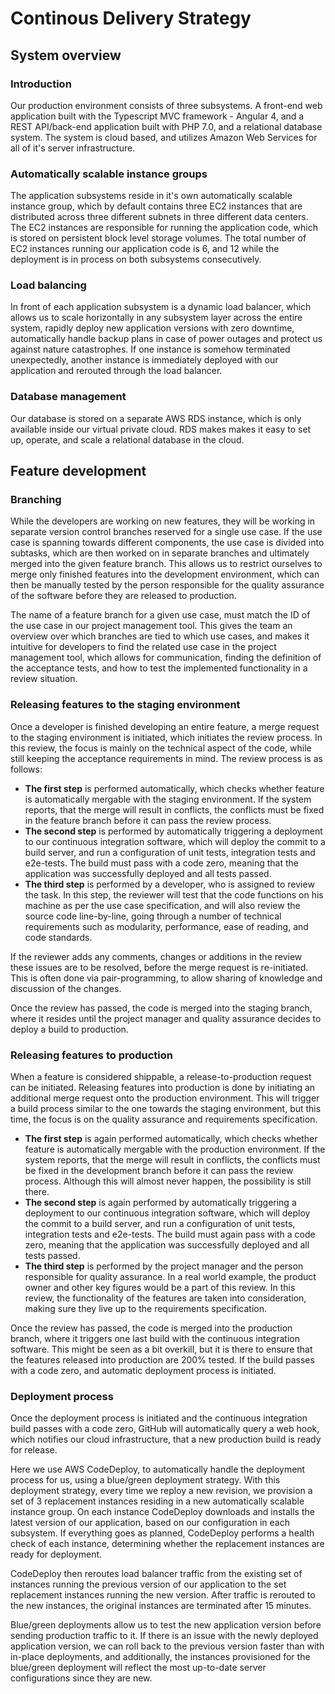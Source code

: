 # Continous Delivery Strategy

## System overview

### Introduction

Our production environment consists of three subsystems. A front-end web application built with the Typescript MVC framework - Angular 4, and a REST API/back-end application built with PHP 7.0, and a relational database system. The system is cloud based, and utilizes Amazon Web Services for all of it's server infrastructure. 

### Automatically scalable instance groups

The application subsystems reside in it's own automatically scalable instance group, which by default contains three EC2 instances that are distributed across three different subnets in three different data centers. The EC2 instances are responsible for running the application code, which is stored on persistent block level storage volumes. The total number of EC2 instances running our application code is 6, and 12 while the deployment is in process on both subsystems consecutively. 

### Load balancing

In front of each application subsystem is a dynamic load balancer, which allows us to scale horizontally in any subsystem layer across the entire system, rapidly deploy new application versions with zero downtime, automatically handle backup plans in case of power outages and protect us against nature catastrophes. If one instance is somehow terminated unexpectedly, another instance is immediately deployed with our application and rerouted through the load balancer. 

### Database management

Our database is stored on a separate AWS RDS instance, which is only available inside our virtual private cloud. RDS makes makes it easy to set up, operate, and scale a relational database in the cloud.

## Feature development

### Branching

While the developers are working on new features, they will be working in separate version control branches reserved for a single use case. If the use case is spanning towards different components, the use case is divided into subtasks, which are then worked on in separate branches and ultimately merged into the given feature branch. This allows us to restrict ourselves to merge only finished features into the development environment, which can then be manually tested by the person responsible for the quality assurance of the software before they are released to production.

The name of a feature branch for a given use case, must match the ID of the use case in our project management tool. This gives the team an overview over which branches are tied to which use cases, and makes it intuitive for developers to find the related use case in the project management tool, which allows for communication, finding the definition of the acceptance tests, and how to test the implemented functionality in a review situation. 

### Releasing features to the staging environment

Once a developer is finished developing an entire feature, a merge request to the staging environment is initiated, which initiates the review process. In this review, the focus is mainly on the technical aspect of the code, while still keeping the acceptance requirements in mind. The review process is as follows:

- **The first step** is performed automatically, which checks whether feature is automatically mergable with the staging environment. If the system reports, that the merge will result in conflicts, the conflicts must be fixed in the feature branch before it can pass the review process.
- **The second step** is performed by automatically triggering a deployment to our continuous integration software, which will deploy the commit to a build server, and run a configuration of unit tests, integration tests and e2e-tests. The build must pass with a code zero, meaning that the application was successfully deployed and all tests passed.
- **The third step** is performed by a developer, who is assigned to review the task. In this step, the reviewer will test that the code functions on his machine as per the use case specification, and will also review the source code line-by-line, going through a number of technical requirements such as modularity, performance, ease of reading, and code standards.

If the reviewer adds any comments, changes or additions in the review these issues are to be resolved, before the merge request is re-initiated. This is often done via pair-programming, to allow sharing of knowledge and discussion of the changes.

Once the review has passed, the code is merged into the staging branch, where it resides until the project manager and quality assurance decides to deploy a build to production. 

### Releasing features to production

When a feature is considered shippable, a release-to-production request can be initiated. Releasing features into production is done by initiating an additional merge request onto the production environment. This will trigger a build process similar to the one towards the staging environment, but this time, the focus is on the quality assurance and requirements specification.

- **The first step** is again performed automatically, which checks whether feature is automatically mergable with the production environment. If the system reports, that the merge will result in conflicts, the conflicts must be fixed in the development branch before it can pass the review process. Although this will almost never happen, the possibility is still there.
- **The second step** is again performed by automatically triggering a deployment to our continuous integration software, which will deploy the commit to a build server, and run a configuration of unit tests, integration tests and e2e-tests. The build must again pass with a code zero, meaning that the application was successfully deployed and all tests passed.
- **The third step** is performed by the project manager and the person responsible for quality assurance. In a real world example, the product owner and other key figures would be a part of this review. In this review, the functionality of the features are taken into consideration, making sure they live up to the requirements specification. 

Once the review has passed, the code is merged into the production branch, where it triggers one last build with the continuous integration software. This might be seen as a bit overkill, but it is there to ensure that the features released into production are 200% tested. If the build passes with a code zero, and automatic deployment process is initiated.

### Deployment process

Once the deployment process is initiated and the continuous integration build passes with a code zero, GitHub will automatically query a web hook, which notifies our cloud infrastructure, that a new production build is ready for release.

Here we use AWS CodeDeploy, to automatically handle the deployment process for us, using a blue/green deployment strategy. With this deployment strategy, every time we reploy a new revision, we provision a set of 3 replacement instances residing in a new automatically scalable instance group. On each instance CodeDeploy downloads and installs the latest version of our application, based on our configuration in each subsystem. If everything goes as planned, CodeDeploy performs a health check of each instance, determining whether the replacement instances are ready for deployment.

CodeDeploy then reroutes load balancer traffic from the existing set of instances running the previous version of our application to the set replacement instances running the new version. After traffic is rerouted to the new instances, the original instances are terminated after 15 minutes. 

Blue/green deployments allow us to test the new application version before sending production traffic to it. If there is an issue with the newly deployed application version, we can roll back to the previous version faster than with in-place deployments, and additionally, the instances provisioned for the blue/green deployment will reflect the most up-to-date server configurations since they are new.

